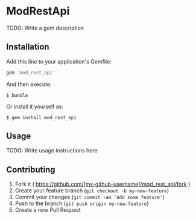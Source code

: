 # ModRestApi

TODO: Write a gem description

## Installation

Add this line to your application's Gemfile:

```ruby
gem 'mod_rest_api'
```

And then execute:

    $ bundle

Or install it yourself as:

    $ gem install mod_rest_api

## Usage

TODO: Write usage instructions here

## Contributing

1. Fork it ( https://github.com/[my-github-username]/mod_rest_api/fork )
2. Create your feature branch (`git checkout -b my-new-feature`)
3. Commit your changes (`git commit -am 'Add some feature'`)
4. Push to the branch (`git push origin my-new-feature`)
5. Create a new Pull Request
